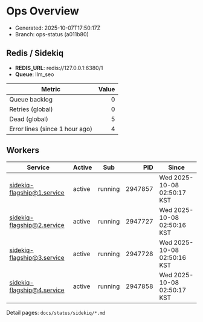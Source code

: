 # Ops Overview

- Generated: 2025-10-07T17:50:17Z
- Branch: ops-status (a011b80)

## Redis / Sidekiq
- **REDIS_URL**: redis://127.0.0.1:6380/1
- **Queue**: llm_seo

| Metric | Value |
|---|---:|
| Queue backlog | 0 |
| Retries (global) | 0 |
| Dead (global) | 5 |
| Error lines (since 1 hour ago) | 4 |

## Workers
| Service | Active | Sub | PID | Since |
|---|---|---|---:|---|
| sidekiq-flagship@1.service | active | running | 2947857 | Wed 2025-10-08 02:50:17 KST |
| sidekiq-flagship@2.service | active | running | 2947727 | Wed 2025-10-08 02:50:16 KST |
| sidekiq-flagship@3.service | active | running | 2947728 | Wed 2025-10-08 02:50:16 KST |
| sidekiq-flagship@4.service | active | running | 2947858 | Wed 2025-10-08 02:50:17 KST |

Detail pages: `docs/status/sidekiq/*.md`
